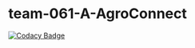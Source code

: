 # team-061-A-AgroConnect
[![Codacy Badge](https://api.codacy.com/project/badge/Grade/0fd00b5ea94249989389510d0d441286)](https://app.codacy.com/gh/BuildForSDGCohort2/team-061-A-farmerMeetsCustomer?utm_source=github.com&utm_medium=referral&utm_content=BuildForSDGCohort2/team-061-A-farmerMeetsCustomer&utm_campaign=Badge_Grade_Settings)
